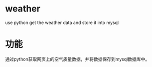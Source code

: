 # weather
use python get the weather data and store it into mysql
# 功能
通过python获取网页上的空气质量数据，并将数据保存到mysql数据库中。
